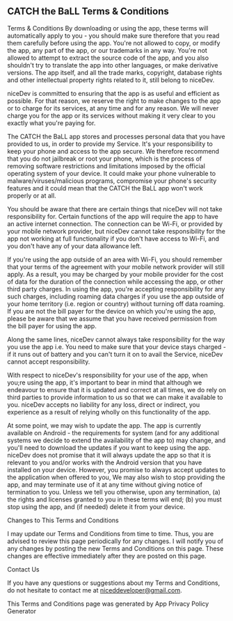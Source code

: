 ## CATCH the BaLL Terms & Conditions

Terms & Conditions
By downloading or using the app, these terms will automatically apply to you - you should make sure therefore that you read them carefully before using the app. You're not allowed to copy, or modify the app, any part of the app, or our trademarks in any way. You're not allowed to attempt to extract the source code of the app, and you also shouldn't try to translate the app into other languages, or make derivative versions. The app itself, and all the trade marks, copyright, database rights and other intellectual property rights related to it, still belong to niceDev.

niceDev is committed to ensuring that the app is as useful and efficient as possible. For that reason, we reserve the right to make changes to the app or to charge for its services, at any time and for any reason. We will never charge you for the app or its services without making it very clear to you exactly what you're paying for.

The CATCH the BaLL app stores and processes personal data that you have provided to us, in order to provide my Service. It's your responsibility to keep your phone and access to the app secure. We therefore recommend that you do not jailbreak or root your phone, which is the process of removing software restrictions and limitations imposed by the official operating system of your device. It could make your phone vulnerable to malware/viruses/malicious programs, compromise your phone's security features and it could mean that the CATCH the BaLL app won't work properly or at all.

You should be aware that there are certain things that niceDev will not take responsibility for. Certain functions of the app will require the app to have an active internet connection. The connection can be Wi-Fi, or provided by your mobile network provider, but niceDev cannot take responsibility for the app not working at full functionality if you don't have access to Wi-Fi, and you don't have any of your data allowance left.

If you're using the app outside of an area with Wi-Fi, you should remember that your terms of the agreement with your mobile network provider will still apply. As a result, you may be charged by your mobile provider for the cost of data for the duration of the connection while accessing the app, or other third party charges. In using the app, you're accepting responsibility for any such charges, including roaming data charges if you use the app outside of your home territory (i.e. region or country) without turning off data roaming. If you are not the bill payer for the device on which you're using the app, please be aware that we assume that you have received permission from the bill payer for using the app.

Along the same lines, niceDev cannot always take responsibility for the way you use the app i.e. You need to make sure that your device stays charged - if it runs out of battery and you can't turn it on to avail the Service, niceDev cannot accept responsibility.

With respect to niceDev's responsibility for your use of the app, when you;re using the app, it's important to bear in mind that although we endeavour to ensure that it is updated and correct at all times, we do rely on third parties to provide information to us so that we can make it available to you. niceDev accepts no liability for any loss, direct or indirect, you experience as a result of relying wholly on this functionality of the app.

At some point, we may wish to update the app. The app is currently available on Android - the requirements for system (and for any additional systems we decide to extend the availability of the app to) may change, and you'll need to download the updates if you want to keep using the app. niceDev does not promise that it will always update the app so that it is relevant to you and/or works with the Android version that you have installed on your device. However, you promise to always accept updates to the application when offered to you, We may also wish to stop providing the app, and may terminate use of it at any time without giving notice of termination to you. Unless we tell you otherwise, upon any termination, (a) the rights and licenses granted to you in these terms will end; (b) you must stop using the app, and (if needed) delete it from your device.

Changes to This Terms and Conditions

I may update our Terms and Conditions from time to time. Thus, you are advised to review this page periodically for any changes. I will notify you of any changes by posting the new Terms and Conditions on this page. These changes are effective immediately after they are posted on this page.

Contact Us

If you have any questions or suggestions about my Terms and Conditions, do not hesitate to contact me at niceddeveloper@gmail.com.

This Terms and Conditions page was generated by App Privacy Policy Generator
